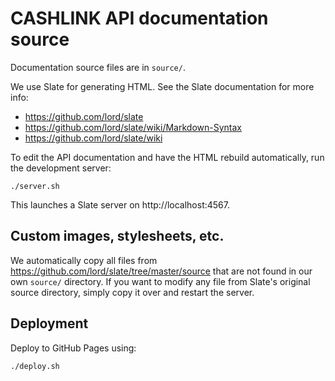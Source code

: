 # CASHLINK API documentation source

Documentation source files are in `source/`.

We use Slate for generating HTML. See the Slate documentation for more info:

- https://github.com/lord/slate
- https://github.com/lord/slate/wiki/Markdown-Syntax
- https://github.com/lord/slate/wiki

To edit the API documentation and have the HTML rebuild automatically, run the development server:

```
./server.sh
```

This launches a Slate server on http://localhost:4567.

## Custom images, stylesheets, etc.

We automatically copy all files from https://github.com/lord/slate/tree/master/source that are not found in our own `source/` directory. If you want to modify any file from Slate's original source directory, simply copy it over and restart the server.

## Deployment

Deploy to GitHub Pages using:

```
./deploy.sh
```

